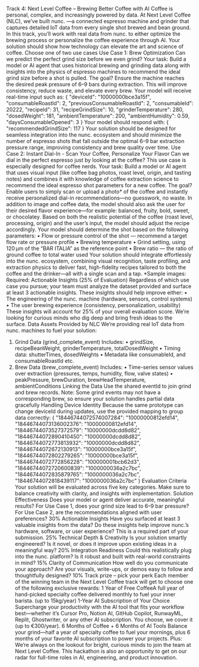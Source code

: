 Track 4: Next Level Coffee – Brewing Better
Coffee with AI
Coffee is personal, complex, and increasingly powered by data. At Next Level Coffee (NLC),
we’ve built nunc. —a connected espresso machine and grinder that captures detailed IoT data
from every single shot brewed and bean ground. In this track, you’ll work with real data from
nunc. to either optimize the brewing process or personalize the coffee experience through AI.
Your solution should show how technology can elevate the art and science of coffee.
 Choose one of two use cases
 Use Case 1: Brew Optimization
Can we predict the perfect grind size before we even grind? Your task:
Build a model or AI agent that uses historical brewing and grinding data along with insights into
the physics of espresso machines to recommend the ideal grind size before a shot is pulled.
The goal? Ensure the machine reaches the desired peak pressure of 6–9 bars during
extraction. This will improve consistency, reduce waste, and elevate every brew.
Your model will receive real-time input such as:
{
"deviceId": "10000000bce3a15f",
"consumableRoastId": 2,
"previousConsumableRoastId": 2,
"consumableId": 20222,
"recipeId": 31,
"recipeGrindSize": 10,
"grinderTemperature": 280,
"dosedWeight": 181,
"ambientTemperature": 200,
"ambientHumidity": 0.59,
"daysConsumableOpened": 3
}
Your model should respond with:
{
"recommendedGrindSize": 117
}
Your solution should be designed for seamless integration into the nunc. ecosystem and should
minimize the number of espresso shots that fall outside the optimal 6–9 bar extraction
pressure range, improving consistency and brew quality over time.
 Use Case 2: Instant Dial-In - Scan Your Coffee, Personalize Your Flavor
Can we dial in the perfect espresso just by looking at the coffee? This use case is especially
designed for coffee nerds. Your task:
Build a model or AI agent that uses visual input (like coffee bag photos, roast level, origin, and
tasting notes) and combines it with knowledge of coffee extraction science to recommend the
ideal espresso shot parameters for a new coffee.
The goal? Enable users to simply scan or upload a photo* of the coffee and instantly receive
personalized dial-in recommendations—no guesswork, no waste.
In addition to image and coffee data, the model should also ask the user for their desired
flavor experience—for example: balanced, fruity, bold, sweet, or chocolatey. Based on both
the realistic potential of the coffee (roast level, processing, origin) and the user’s input, the
model should adjust the recipe accordingly.
Your model should determine the shot based on the following parameters:
• Flow or pressure control of the shot — recommend a target flow rate or pressure profile
• Brewing temperature
• Grind setting, using 120 µm of the “BAR ITALIA” as the reference point
• Brew ratio — the ratio of ground coffee to total water used
Your solution should integrate effortlessly into the nunc. ecosystem, combining visual
recognition, taste profiling, and extraction physics to deliver fast, high-fidelity recipes tailored
to both the coffee and the drinker—all with a single scan and a tap.
*Sample images:
Required: Actionable Insights (25% of Evaluation)
Regardless of which use case you pursue; your team must analyze the dataset provided and
surface at least 3 actionable insights. These insights should help improve either:
• The engineering of the nunc. machine (hardware, sensors, control systems)
• The user brewing experience (consistency, personalization, usability)
These insights will account for 25% of your overall evaluation score. We’re looking for curious
minds who dig deep and bring fresh ideas to the surface.
 Data Assets Provided by NLC
We’re providing real IoT data from nunc. machines to fuel your solution:
1. Grind Data (grind_complete_event)
Includes:
• grindSize, recipeBeanWeight, grinderTemperature, totalDosedWeight
• Timing data: shutterTimes, dosedWeights
• Metadata like consumableId, and consumableRoastId etc.
2. Brew Data (brew_complete_event)
Includes:
• Time-series sensor values over extraction (pressures, temps, humidity, flow, valve states)
• peakPressure, brewDuration, brewHeadTemperature, ambientConditions
 Linking the Data
Use the shared eventId to join grind and brew records.
 Note: Some grind events may not have a corresponding brew, so ensure your solution
handles partial data gracefully
 Handling Device Identity
Because the same prototype can change deviceId during updates, use the provided mapping to
group data correctly:
{
 "18446744072574007284": "10000000812efd14",
 "18446744073136002376": "10000000812efd14",
 "18446744073527372579": "10000000dcdd8d82",
 "18446744072890410450": "10000000dcdd8d82",
 "18446744072773813932": "10000000dcdd8d82",
 "18446744072672130913": "10000000bce3a15f",
 "18446744072802279265": "10000000bce3a15f",
 "18446744072772856228": "100000001bcb62d3",
 "18446744072720600839": "1000000036a2c7bc",
 "18446744072835879765": "1000000036a2c7bc",
 "18446744072818439117": "1000000036a2c7bc"
}
 Evaluation Criteria
Your solution will be evaluated across five key categories. Make sure to balance creativity with
clarity, and insights with implementation.
 Solution
Effectiveness
Does your model or agent deliver accurate, meaningful results?
For Use Case 1, does your grind size lead to 6–9 bar
pressure? For Use Case 2, are the recommendations aligned
with user preferences?
30%
 Actionable
Insights
Have you surfaced at least 3 valuable insights from the data?
Do these insights help improve nunc.’s hardware, software, or
user experience? This is a required part of your submission.
25%
 Technical Depth
& Creativity
Is your solution smartly engineered? Is it novel, or does it
improve upon existing ideas in a meaningful way?
20%
 Integration
Readiness
Could this realistically plug into the nunc. platform? Is it robust
and built with real-world constraints in mind?
15%
 Clarity of
Communication
How well do you communicate your approach? Are your
visuals, write-ups, or demos easy to follow and thoughtfully
designed?
10%
 Track prize – pick your perk
Each member of the winning team in the Next Level Coffee track will get to choose one of the
following exclusive rewards:
 1 Year of Free CoffeeA full year of hand-picked specialty coffee delivered monthly to fuel
your inner barista. (up to 15kg/year)
 1-Year AI Subscription of Your Choice
Supercharge your productivity with the AI tool that fits your workflow best—whether it’s Cursor
Pro, Notion AI, GitHub Copilot, RunwayML, Replit, Ghostwriter, or any other AI
subscription. You choose, we cover it (up to €300/year).
 6 Months of Coffee + 6 Months of AI Tools
Balance your grind—half a year of specialty coffee to fuel your mornings, plus 6 months of your
favorite AI subscription to power your projects.
Plus:
We’re always on the lookout for bright, curious minds to join the team at Next Level Coffee.
This hackathon is also an opportunity to get on our radar for full-time roles in AI, engineering,
and product innovation.